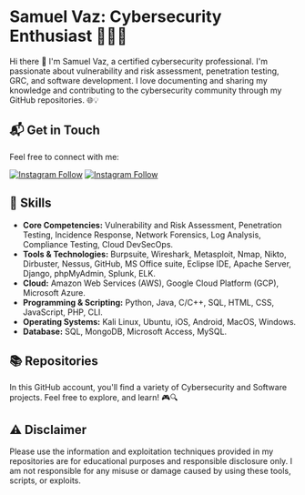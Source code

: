 # Samuel Vaz: Cybersecurity Enthusiast 👨‍💻🔐

Hi there 👋 I'm Samuel Vaz, a certified cybersecurity professional. I'm passionate about vulnerability and risk assessment, penetration testing, GRC, and software development. I love documenting and sharing my knowledge and contributing to the cybersecurity community through my GitHub repositories. 🌐💡

## 📬 Get in Touch

Feel free to connect with me:

<a href="https://linkedin.com/in/samuel-vaz" target="_blank"><img src="https://img.shields.io/badge/LinkedIn-0077B5?style=for-the-badge&logo=linkedin&logoColor=white" alt="Instagram Follow"></a> <a href="mailto:samuelvaz1060@gmail.com" target="_blank"> <img src="https://img.shields.io/badge/Gmail-D14836?style=for-the-badge&logo=gmail&logoColor=white" alt="Instagram Follow"> </a>

## 🧰 Skills
- **Core Competencies:** Vulnerability and Risk Assessment, Penetration Testing, Incidence Response, Network 
Forensics, Log Analysis, Compliance Testing, Cloud DevSecOps.
- **Tools & Technologies:** Burpsuite, Wireshark, Metasploit, Nmap, Nikto, Dirbuster, Nessus, GitHub, MS Office suite, Eclipse IDE, 
Apache Server, Django, phpMyAdmin, Splunk, ELK.
- **Cloud:** Amazon Web Services (AWS), Google Cloud Platform (GCP), Microsoft Azure.
- **Programming & Scripting:** Python, Java, C/C++, SQL, HTML, CSS, JavaScript, PHP, CLI.
- **Operating Systems:** Kali Linux, Ubuntu, iOS, Android, MacOS, Windows.
- **Database:** SQL, MongoDB, Microsoft Access, MySQL.

## 📚 Repositories

In this GitHub account, you'll find a variety of Cybersecurity and Software projects. Feel free to explore, and learn! 🎮🔍


## ⚠️ Disclaimer

Please use the information and exploitation techniques provided in my repositories  are for educational purposes and responsible disclosure only. I am not responsible for any misuse or damage caused by using these tools, scripts, or exploits.
